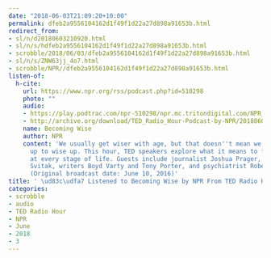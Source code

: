 ```yaml
---
date: "2018-06-03T21:09:20+10:00"
permalink: dfeb2a9556104162d1f49f1d22a27d898a91653b.html
redirect_from:
- sl/n/d20180603210920.html
- sl/n/s/hdfeb2a9556104162d1f49f1d22a27d898a91653b.html
- scrobble/2018/06/03/dfeb2a9556104162d1f49f1d22a27d898a91653b.html
- sl/n/s/ZNW63jj_4o7.html
- scrobble/NPR//dfeb2a9556104162d1f49f1d22a27d898a91653b.html
listen-of:
  h-cite:
    url: https://www.npr.org/rss/podcast.php?id=510298
    photo: ""
    audio:
    - https://play.podtrac.com/npr-510298/npr.mc.tritondigital.com/NPR_510298/media/anon.npr-mp3/npr/ted/2018/06/20180601_ted_tedpod.mp3?orgId=1&d=3184&p=510298&story=615768149&t=podcast&e=615768149&ft=pod&f=510298
    - http://archive.org/download/TED_Radio_Hour-Podcast-by-NPR/20180601_ted_tedpod.mp3
    name: Becoming Wise
    author: NPR
    content: 'We usually get wiser with age, but that doesn''t mean we have to grow
      up to wise up. This hour, TED speakers explore what it means to find wisdom
      at every stage of life. Guests include journalist Joshua Prager, student Adora
      Svitak, writers Boyd Varty and Tony Porter, and psychiatrist Robert Waldinger.
      (Original broadcast date: June 10, 2016)'
title: ' \ud83c\udfa7 Listened to Becoming Wise by NPR From TED Radio Hour'
categories:
- scrobble
- audio
- TED Radio Hour
- NPR
- June
- 2018
- 3
---
```

